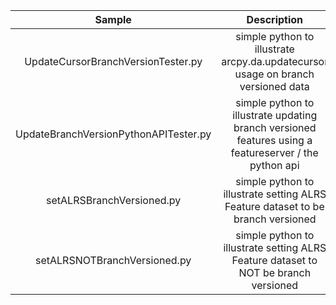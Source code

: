 | Sample  | Description    |
| :---:   | :---: |
| UpdateCursorBranchVersionTester.py | simple python to illustrate arcpy.da.updatecursor usage on branch versioned data   |
| UpdateBranchVersionPythonAPITester.py | simple python to illustrate updating branch versioned features using a featureserver / the python api   |
| setALRSBranchVersioned.py | simple python to illustrate setting ALRS Feature dataset to be branch versioned |
| setALRSNOTBranchVersioned.py | simple python to illustrate setting ALRS Feature dataset to NOT be branch versioned |
